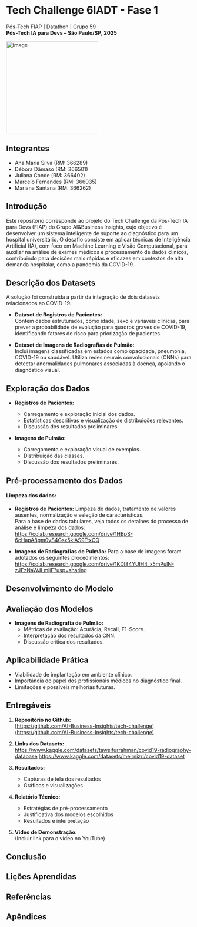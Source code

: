 # Tech Challenge 6IADT - Fase 1

Pós-Tech FIAP | Datathon | Grupo 59  
**Pós-Tech IA para Devs – São Paulo/SP, 2025**

<img width="250" height="250" alt="image" src="https://github.com/user-attachments/assets/0c4a8d95-caa5-4346-a438-98651fb208f6" />

## Integrantes

- Ana Maria Silva (RM: 366289)
- Débora Dâmaso (RM: 366501)
- Juliana Conde (RM: 366402)
- Marcelo Fernandes (RM: 366035)
- Mariana Santana (RM: 366262)

## Introdução

Este repositório corresponde ao projeto do Tech Challenge da Pós-Tech IA para Devs (FIAP) do Grupo AI&Business Insights, cujo objetivo é desenvolver um sistema inteligente de suporte ao diagnóstico para um hospital universitário. O desafio consiste em aplicar técnicas de Inteligência Artificial (IA), com foco em Machine Learning e Visão Computacional, para auxiliar na análise de exames médicos e processamento de dados clínicos, contribuindo para decisões mais rápidas e eficazes em contextos de alta demanda hospitalar, como a pandemia da COVID-19.

## Descrição dos Datasets

A solução foi construída a partir da integração de dois datasets relacionados ao COVID-19:

- **Dataset de Registros de Pacientes:**  
  Contém dados estruturados, como idade, sexo e variáveis clínicas, para prever a probabilidade de evolução para quadros graves de COVID-19, identificando fatores de risco para priorização de pacientes.

- **Dataset de Imagens de Radiografias de Pulmão:**  
  Inclui imagens classificadas em estados como opacidade, pneumonia, COVID-19 ou saudável. Utiliza redes neurais convolucionais (CNNs) para detectar anormalidades pulmonares associadas à doença, apoiando o diagnóstico visual.

## Exploração dos Dados

- **Registros de Pacientes:**
  - Carregamento e exploração inicial dos dados.
  - Estatísticas descritivas e visualização de distribuições relevantes.
  - Discussão dos resultados preliminares.

- **Imagens de Pulmão:**
  - Carregamento e exploração visual de exemplos.
  - Distribuição das classes.
  - Discussão dos resultados preliminares.

## Pré-processamento dos Dados

#### **Limpeza dos dados:**

- **Registros de Pacientes:**
  Limpeza de dados, tratamento de valores ausentes, normalização e seleção de características.<br>
  Para a base de dados tabulares, veja todos os detalhes do processo de análise e limpeza dos dados:<br>
  https://colab.research.google.com/drive/1HBpS-6cHapA8gm0yS4Gsx5kiAS9TtxCQ<br>

- **Imagens de Radiografias de Pulmão:**
 Para a base de imagens foram adotados os seguintes procedimentos: <br>
 https://colab.research.google.com/drive/1KDI84YUlH4_x5mPulN-zJEzNaWJLmjiF?usp=sharing<br>

## Desenvolvimento do Modelo

## Avaliação dos Modelos

- **Imagens de Radiografia de Pulmão:**
  - Métricas de avaliação: Acurácia, Recall, F1-Score.
  - Interpretação dos resultados da CNN.
  - Discussão crítica dos resultados.

## Aplicabilidade Prática

- Viabilidade de implantação em ambiente clínico.
- Importância do papel dos profissionais médicos no diagnóstico final.
- Limitações e possíveis melhorias futuras.

## Entregáveis

1. **Repositório no Github:**  
   [https://github.com/AI-Business-Insights/tech-challenge](https://github.com/AI-Business-Insights/tech-challenge)

2. **Links dos Datasets:**  
    https://www.kaggle.com/datasets/tawsifurrahman/covid19-radiography-database
    https://www.kaggle.com/datasets/meirnizri/covid19-dataset

4. **Resultados:**  
   - Capturas de tela dos resultados
   - Gráficos e visualizações

5. **Relatório Técnico:**  
   - Estratégias de pré-processamento
   - Justificativa dos modelos escolhidos
   - Resultados e interpretação

6. **Vídeo de Demonstração:**  
   (Incluir link para o vídeo no YouTube)

## Conclusão

## Lições Aprendidas

## Referências

## Apêndices
